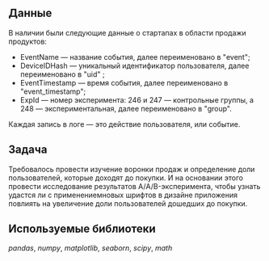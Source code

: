 
 ## Данные

В наличии были следующие данные о  стартапах в области продажи продуктов:

- EventName — название события, далее переименовано в "event";
- DeviceIDHash — уникальный идентификатор пользователя, далее переименовано в "uid" ;
- EventTimestamp — время события, далее переименовано в "event_timestamp";
- ExpId — номер эксперимента: 246 и 247 — контрольные группы, а 248 — экспериментальная, далее переименовано в "group".

Каждая запись в логе — это действие пользователя, или событие.

## Задача

Требовалось провести изучение воронки продаж и определение доли пользователей, которые доходят до покупки. И на основании этого провести исследование результатов А/A/B-эксперимента, чтобы узнать удастся ли с применениемновых шрифтов в дизайне приложения повлиять 
на увеличение доли пользователей дошедших до покупки.
 

## Используемые библиотеки
*pandas*, *numpy*,  *matplotlib*, *seaborn*, *scipy*, *math*
 
  
